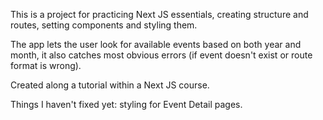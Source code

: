This is a project for practicing Next JS essentials, creating structure and routes, setting components and styling them.

The app lets the user look for available events based on both year and month, it also catches most obvious errors (if event doesn't exist or route format is wrong).

Created along a tutorial within a Next JS course.

Things I haven't fixed yet: styling for Event Detail pages.
